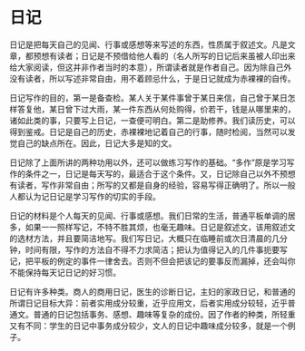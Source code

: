 # 日记

日记是把每天自己的见闻、行事或感想等来写述的东西，性质属于叙述文。凡是文章，都预想有读者；日记是不预借给他人看的（名人所写的日记后来虽被人印出来给大家阅读，但这并非作者当时的本意），所谓读者就是作者自己。因为除自己外没有读者，所以写述非常自由，用不着顾忌什么，于是日记就成为赤裸裸的自传。

日记写作的目的，第一是备查检。某人关于某件事曾于某日来信，自己曾于某日怎样答复他，某日曾下过大雨，某一件东西从何处购得，价若干，钱是从哪里来的，诸如此类的事，只要写上日记，一查便可明白。第二是助修养。我们读历史，可以得到鉴戒。日记是自己的历史，赤裸裸地记着自己的行事，随时检阅，当然可以发觉自己的缺点所在。因此，日记大多是知的文。

日记除了上面所讲的两种功用以外，还可以做练习写作的基础。“多作”原是学习写作的条件之一，日记是每天写的，最适合于这个条件。又，日记除自己以外不预想有读者，写作非常自由；所写的又都是自身的经验，容易写得正确明了。所以一般人都认为记日记是学习写作的切实的手段。

日记的材料是个人每天的见闻、行事或感想。我们日常的生活，普通平板单调的居多，如果一一照样写记，不特不胜其烦，也毫无趣味。日记是叙述文，该用叙述文的选材方法，并且要简洁地写。我们写日记，大概只在临睡前或次日清晨的几分钟，时间有限，写作的方法自不得不力求简洁；把认为值得记入的几件事扼要写记，把平板的例定的事件一律舍去。否则不但会把该记的要事反而漏掉，还会叫你不能保持每天记日记的好习惯。

日记有许多种类。商人的商用日记，医生的诊断日记，主妇的家政日记，和普通的所谓日记目标大异：前者实用成分较重，近乎应用文，后者实用成分较轻，近乎普通文。普通的日记包括事务、感想、趣味等复杂的成份。因了作者的种类，所轻重又有不同：学生的日记中事务成分较少，文人的日记中趣味成分较多，就是一个例子。